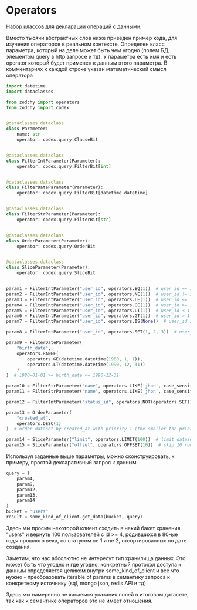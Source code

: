 # Operators

[Набор классов](https://github.com/smairon/zodchy/blob/main/zodchy/operators.py) для декларации операций с данными.

Вместо тысячи абстрактных слов ниже приведен пример кода, для изучения операторов в реальном контексте. 
Определен класс параметра, который на деле может быть чем угодно (полем БД, элементом  query в http запросе  и тд). 
У параметра есть имя и есть operator который будет применен к данным этого параметра. 
В комментариях к каждой строке указан математический смысл оператора

```python
import datetime
import dataclasses

from zodchy import operators
from zodchy import codex


@dataclasses.dataclass
class Parameter:
    name: str
    operator: codex.query.ClauseBit


@dataclasses.dataclass
class FilterIntParameter(Parameter):
    operator: codex.query.FilterBit[int]


@dataclasses.dataclass
class FilterDateParameter(Parameter):
    operator: codex.query.FilterBit[datetime.datetime]


@dataclasses.dataclass
class FilterStrParameter(Parameter):
    operator: codex.query.FilterBit[str]


@dataclasses.dataclass
class OrderParameter(Parameter):
    operator: codex.query.OrderBit


@dataclasses.dataclass
class SliceParameter(Parameter):
    operator: codex.query.SliceBit


param1 = FilterIntParameter("user_id", operators.EQ(1))  # user_id == 1
param2 = FilterIntParameter("user_id", operators.NE(1))  # user_id != 1
param3 = FilterIntParameter("user_id", operators.LE(1))  # user_id <= 1
param4 = FilterIntParameter("user_id", operators.GE(1))  # user_id >= 1
param5 = FilterIntParameter("user_id", operators.LT(1))  # user_id < 1
param6 = FilterIntParameter("user_id", operators.GT(1))  # user_id > 1
param7 = FilterIntParameter("user_id", operators.IS(None))  # user_id is None

param8 = FilterIntParameter("user_id", operators.SET(1, 2, 3))  # user_id in (1, 2, 3)

param9 = FilterDateParameter(
    "birth_date",
    operators.RANGE(
        operators.GE(datetime.datetime(1980, 1, 1)),
        operators.LT(datetime.datetime(1990, 12, 31))
    )
)  # 1980-01-01 >= birth_date <= 1990-12-31

param10 = FilterStrParameter("name", operators.LIKE('jhon', case_sensitive=True))  # user_id ilike 'jhon'
param11 = FilterStrParameter("name", operators.LIKE('jhon', case_sensitive=False))  # user_id like 'jhon'

param12 = FilterIntParameter("status_id", operators.NOT(operators.SET(1, 2)))  # status_id not in (1, 2)

param13 = OrderParameter(
    "created_at", 
    operators.DESC(1)
)  # order dataset by created_at with priority 1 (the smaller the priority)

param14 = SliceParameter("limit", operators.LIMIT(100))  # limit dataset with 100 rows
param15 = SliceParameter("offset", operators.OFFSET(10))  # skip 10 rows of dataset
```

Используя заданные выше параметры, можно сконструировать, к примеру, простой декларативный запрос к данным

```python
query = (
    param4, 
    param9,
    param12,
    param13,
    param14
)
bucket = "users"
result = some_kind_of_client.get_data(bucket, query)
```

Здесь мы просим некоторой клиент сходить в некий бакет хранения "users" и вернуть 100 пользователей с id >= 4, 
родившихся в 80-ые годы прошлого века, со статусом не 1 и не 2, отсортированных по дате создания.

Заметим, что нас абсолютно не интересут тип хранилища данных. Это может быть что угодно и где угодно, 
конкретный протокол доступа к данным определяется целиком внутри some_kind_of_client и все что нужно - преобразовать 
iterable  of params в семантику запроса к конкретному источнику (sql, mongo json, redis API и тд)

Здесь мы намеренно не касаемся указания полей в итоговом датасете, так как к семантике операторов это не имеет отношения.
